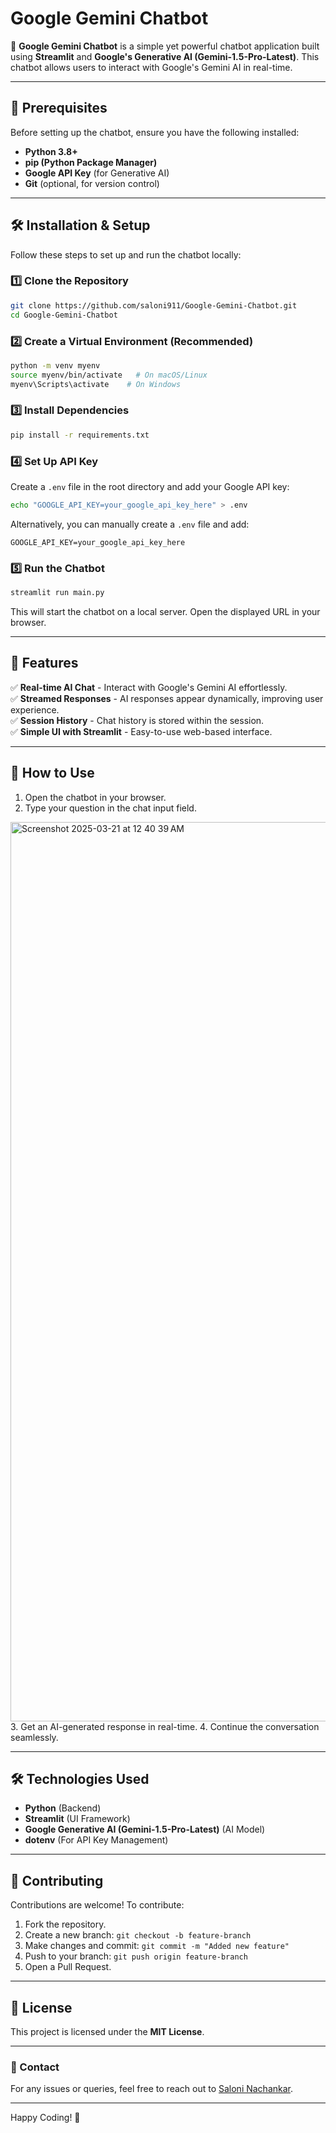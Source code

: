 # Google Gemini Chatbot

🚀 **Google Gemini Chatbot** is a simple yet powerful chatbot application built using **Streamlit** and **Google's Generative AI (Gemini-1.5-Pro-Latest)**. This chatbot allows users to interact with Google's Gemini AI in real-time.

---

## 📌 Prerequisites
Before setting up the chatbot, ensure you have the following installed:

- **Python 3.8+**
- **pip (Python Package Manager)**
- **Google API Key** (for Generative AI)
- **Git** (optional, for version control)

---

## 🛠️ Installation & Setup
Follow these steps to set up and run the chatbot locally:

### 1️⃣ Clone the Repository
```bash
git clone https://github.com/saloni911/Google-Gemini-Chatbot.git
cd Google-Gemini-Chatbot
```

### 2️⃣ Create a Virtual Environment (Recommended)
```bash
python -m venv myenv
source myenv/bin/activate   # On macOS/Linux
myenv\Scripts\activate    # On Windows
```

### 3️⃣ Install Dependencies
```bash
pip install -r requirements.txt
```

### 4️⃣ Set Up API Key
Create a `.env` file in the root directory and add your Google API key:
```bash
echo "GOOGLE_API_KEY=your_google_api_key_here" > .env
```
Alternatively, you can manually create a `.env` file and add:
```plaintext
GOOGLE_API_KEY=your_google_api_key_here
```

### 5️⃣ Run the Chatbot
```bash
streamlit run main.py
```
This will start the chatbot on a local server. Open the displayed URL in your browser.

---

## 📌 Features
✅ **Real-time AI Chat** - Interact with Google's Gemini AI effortlessly.  
✅ **Streamed Responses** - AI responses appear dynamically, improving user experience.  
✅ **Session History** - Chat history is stored within the session.  
✅ **Simple UI with Streamlit** - Easy-to-use web-based interface.  

---

## 🎯 How to Use
1. Open the chatbot in your browser.
2. Type your question in the chat input field.
<img width="1439" alt="Screenshot 2025-03-21 at 12 40 39 AM" src="https://github.com/user-attachments/assets/88daea19-b232-4f55-bd9b-5a02a268161d" />
3. Get an AI-generated response in real-time.
4. Continue the conversation seamlessly.

---

## 🛠️ Technologies Used
- **Python** (Backend)
- **Streamlit** (UI Framework)
- **Google Generative AI (Gemini-1.5-Pro-Latest)** (AI Model)
- **dotenv** (For API Key Management)

---

## 🤝 Contributing
Contributions are welcome! To contribute:
1. Fork the repository.
2. Create a new branch: `git checkout -b feature-branch`
3. Make changes and commit: `git commit -m "Added new feature"`
4. Push to your branch: `git push origin feature-branch`
5. Open a Pull Request.

---

## 📜 License
This project is licensed under the **MIT License**.

---

### 📩 Contact
For any issues or queries, feel free to reach out to [Saloni Nachankar](https://github.com/saloni911).

---

Happy Coding! 🚀

